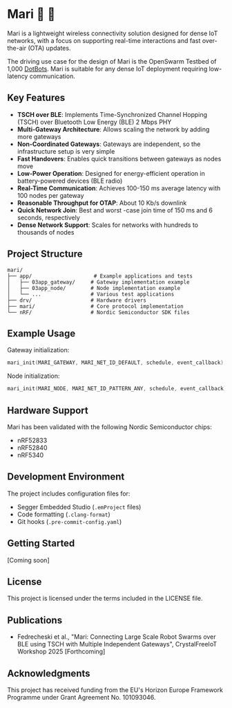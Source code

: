 # Mari 💫 👀

Mari is a lightweight wireless connectivity solution designed for dense IoT networks, with a focus on supporting real-time interactions and fast over-the-air (OTA) updates.

The driving use case for the design of Mari is the OpenSwarm Testbed of 1,000 [DotBots](https://github.com/DotBots/DotBot-firmware). Mari is suitable for any dense IoT deployment requiring low-latency communication.

## Key Features

- **TSCH over BLE**: Implements Time-Synchronized Channel Hopping (TSCH) over Bluetooth Low Energy (BLE) 2 Mbps PHY
- **Multi-Gateway Architecture**: Allows scaling the network by adding more gateways
- **Non-Coordinated Gateways**: Gateways are independent, so the infrastructure setup is very simple
- **Fast Handovers**: Enables quick transitions between gateways as nodes move
- **Low-Power Operation**: Designed for energy-efficient operation in battery-powered devices (BLE radio)
- **Real-Time Communication**: Achieves 100-150 ms average latency with 100 nodes per gateway
- **Reasonable Throughput for OTAP**: About 10 Kb/s downlink
- **Quick Network Join**: Best and worst -case join time of 150 ms and 6 seconds, respectively
- **Dense Network Support**: Scales for networks with hundreds to thousands of nodes

## Project Structure

```
mari/
├── app/                    # Example applications and tests
│   ├── 03app_gateway/     # Gateway implementation example
│   ├── 03app_node/        # Node implementation example
│   └── ...                # Various test applications
├── drv/                   # Hardware drivers
├── mari/                  # Core protocol implementation
└── nRF/                   # Nordic Semiconductor SDK files
```

## Example Usage

Gateway initialization:
```c
mari_init(MARI_GATEWAY, MARI_NET_ID_DEFAULT, schedule, event_callback);
```

Node initialization:
```c
mari_init(MARI_NODE, MARI_NET_ID_PATTERN_ANY, schedule, event_callback);
```

## Hardware Support

Mari has been validated with the following Nordic Semiconductor chips:
- nRF52833
- nRF52840
- nRF5340

## Development Environment

The project includes configuration files for:
- Segger Embedded Studio (`.emProject` files)
- Code formatting (`.clang-format`)
- Git hooks (`.pre-commit-config.yaml`)

## Getting Started

[Coming soon]

## License

This project is licensed under the terms included in the LICENSE file.

## Publications

- Fedrecheski et al., "Mari: Connecting Large Scale Robot Swarms over BLE using TSCH with Multiple Independent Gateways", CrystalFreeIoT Workshop 2025 [Forthcoming]

## Acknowledgments

This project has received funding from the EU's Horizon Europe Framework Programme under Grant Agreement No. 101093046.
